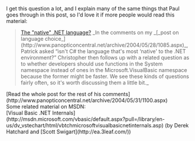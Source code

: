 I get this question a lot, and I explain many of the same things that Paul goes through in this post, so I'd love it if more people would read this material:

<blockquote dir="ltr" style="MARGIN-RIGHT: 0px">
  <div class="postTitle">
    <a id="viewpost.ascx_TitleUrl" href="http://www.panopticoncentral.net/archive/2004/05/31/1100.aspx">The "native" .NET language?</a> _In the comments on my _[_post on language choice_](http://www.panopticoncentral.net/archive/2004/05/28/1085.aspx)_, Patrick asked “isn't C# the language that's most &#8216;native' to the .NET environment?” Christopher then follows up with a related question as to whether developers should use functions in the System namespace instead of ones in the Microsoft.VisualBasic namespace because the former might be faster. We see these kinds of questions fairly often, so it's worth discussing them a little bit._
  </div>
</blockquote>

<div class="postTitle" dir="ltr">
  [Read the whole post for the rest of his comments](http://www.panopticoncentral.net/archive/2004/05/31/1100.aspx)
</div>

<div class="postTitle" dir="ltr">

</div>

<div class="postTitle" dir="ltr">
  Some related material on MSDN:
</div>

<div class="postTitle" dir="ltr">

</div>

<div class="postTitle" dir="ltr">
  [Visual Basic .NET Internals](http://msdn.microsoft.com/vbasic/default.aspx?pull=/library/en-us/dv_vstechart/html/vbtchmicrosoftvisualbasicnetinternals.asp) (by Derek Hatchard and [Scott Swigart](http://ea.3leaf.com/))
</div>

<div class="postTitle" dir="ltr">

</div>

<p class="postText">

